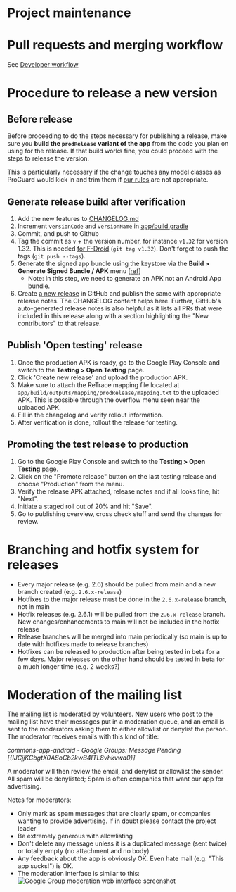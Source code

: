 # Project maintenance

# Pull requests and merging workflow

See [Developer workflow](Developer-workflow.md)

# Procedure to release a new version

## Before release

Before proceeding to do the steps necessary for publishing a release, make sure you **build the `prodRelease` variant of the app** from the code you plan on using for the release. If that build works fine, you could proceed with the steps to release the version.

This is particularly necessary if the change touches any model classes as ProGuard would kick in and trim them if [our rules]([url](https://github.com/commons-app/apps-android-commons/blob/main/app/proguard-rules.txt#L35-L41)) are not appropriate.

## Generate release build after verification

1. Add the new features to [CHANGELOG.md](https://github.com/commons-app/apps-android-commons/blob/main/CHANGELOG.md)
1. Increment `versionCode` and `versionName` in [app/build.gradle](https://github.com/commons-app/apps-android-commons/blob/main/app/build.gradle)
1. Commit, and push to Github
1. Tag the commit as `v` + the version number, for instance `v1.32` for version 1.32. This is needed [for F-Droid](https://gitlab.com/fdroid/fdroiddata/-/blob/master/metadata/fr.free.nrw.commons.yml) (`git tag v1.32`). Don't forget to push the tags (`git push --tags`).
1. Generate the signed app bundle using the keystore via the **Build > Generate Signed Bundle / APK** menu [[ref](https://developer.android.com/studio/publish/app-signing#sign-apk)]
    - Note: In this step, we need to generate an APK not an Android App bundle.
1. Create [a new release](https://github.com/commons-app/apps-android-commons/releases/new) in GitHub and publish the same with appropriate release notes. The CHANGELOG content helps here. Further, GitHub's auto-generated release notes is also helpful as it lists all PRs that were included in this release along with a section highlighting the "New contributors" to that release.

## Publish 'Open testing' release

1. Once the production APK is ready, go to the Google Play Console and switch to the **Testing > Open Testing** page.
1. Click 'Create new release' and upload the production APK.
1. Make sure to attach the ReTrace mapping file located at `app/build/outputs/mapping/prodRelease/mapping.txt` to the uploaded APK. This is possible through the overflow menu seen near the uploaded APK.
1. Fill in the changelog and verify rollout information.
1. After verification is done, rollout the release for testing.

## Promoting the test release to production

1. Go to the Google Play Console and switch to the **Testing > Open Testing** page.
1. Click on the "Promote release" button on the last testing release and choose "Production" from the menu.
1. Verify the release APK attached, release notes and if all looks fine, hit "Next".
1. Initiate a staged roll out of 20% and hit "Save".
1. Go to publishing overview, cross check stuff and send the changes for review.
   
# Branching and hotfix system for releases

- Every major release (e.g. 2.6) should be pulled from main and a new branch created (e.g. `2.6.x-release`)
- Hotfixes to the major release must be done in the `2.6.x-release` branch, not in main
- Hotfix releases (e.g. 2.6.1) will be pulled from the `2.6.x-release` branch. New changes/enhancements to main will not be included in the hotfix release
- Release branches will be merged into main periodically (so main is up to date with hotfixes made to release branches)
- Hotfixes can be released to production after being tested in beta for a few days. Major releases on the other hand should be tested in beta for a much longer time (e.g. 2 weeks?)

# Moderation of the mailing list

The [mailing list](https://groups.google.com/d/forum/commons-app-android) is moderated by volunteers. New users who post to the mailing list have their messages put in a moderation queue, and an email is sent to the moderators asking them to either allowlist or denylist the person. The moderator receives emails with this kind of title:

_commons-app-android - Google Groups: Message Pending [{IJCjjKCbgtX0ASoCb2kwB4ITL8vhkvwd0}]_

A moderator will then review the email, and denylist or allowlist the sender. All spam will be denylisted; Spam is often companies that want our app for advertising.

Notes for moderators:
- Only mark as spam messages that are clearly spam, or companies wanting to provide advertising. If in doubt please contact the project leader
- Be extremely generous with allowlisting
- Don't delete any message unless it is a duplicated message (sent twice) or totally empty (no attachment and no body)
- Any feedback about the app is obviously OK. Even hate mail (e.g. "This app sucks!") is OK.
- The moderation interface is similar to this:
![Google Group moderation web interface screenshot](https://i.imgur.com/jOvcCFl.png)
